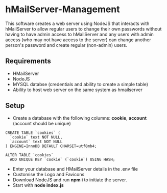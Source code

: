 # hMailServer-Management

This software creates a web server using NodeJS that interacts with hMailServer to allow regular users to change their own passwords without having to have admin access to hMailServer and any users with admin access (who may not have access to the server) can change another person's password and create regular (non-admin) users.

## Requirements
- HMailServer
- NodeJS
- MYSQL databse (credentials and ability to create a simple table)
- Ability to host web server on the same system as hmailserver

## Setup
- Create a database with the following columns: **cookie**, **account** (account should be unique)
```
CREATE TABLE `cookies` (
  `cookie` text NOT NULL,
  `account` text NOT NULL
) ENGINE=InnoDB DEFAULT CHARSET=utf8mb4;

ALTER TABLE `cookies`
  ADD UNIQUE KEY `cookie` (`cookie`) USING HASH;
```
- Enter your database and HMailServer details in the .env file
- Customise the Logo and Favicons
- Download NodeJS and run **npm i** to initiate the server.
- Start with **node index.js**

